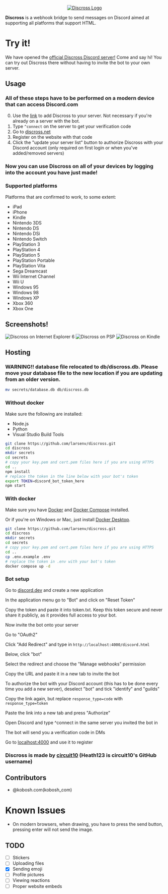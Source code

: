 <p align="center" dir="auto"><a href="https://discross.net/" rel="nofollow"><img src="./pages/static/resources/logo_full.png" alt="Discross Logo" style="max-width: 100%;"></a></p>

**Discross** is a webhook bridge to send messages on Discord aimed at supporting all platforms that support HTML.

# Try it!

We have opened the [official Discross Discord server!](https://discord.gg/YrPG9krvVF) Come and say hi!
You can try out Discross there without having to invite the bot to your own server.

## Usage

### All of these steps have to be performed on a modern device that can access Discord.com

0. Use the [link](https://discordapp.com/oauth2/authorize?client_id=968999890640338955&scope=bot&permissions=8) to add Discross to your server. Not necessary if you're already on a server with the bot.
1. Type `^connect` on the server to get your verification code
2. Go to [discross.net](https://discross.net/)
3. Register on the website with that code
4. Click the "update your server list" button to authorize Discross with your Discord account (only required on first login or when you've added/removed servers)

### Now you can use Discross on all of your devices by logging into the account you have just made!

### Supported platforms

Platforms that are confirmed to work, to some extent:

- iPad
- iPhone
- Kindle
- Nintendo 3DS
- Nintendo DS
- Nintendo DSi
- Nintendo Switch
- PlayStation 3
- PlayStation 4
- PlayStation 5
- PlayStation Portable
- PlayStation Vita
- Sega Dreamcast
- Wii Internet Channel
- Wii U
- Windows 95
- Windows 98
- Windows XP
- Xbox 360
- Xbox One

## Screenshots!

<img src="./pages/static/screenshots/IE6.png" alt="Discross on Internet Explorer 6" style="max-width: 100%;">
<img src="./pages/static/screenshots/PSP.bmp" alt="Discross on PSP" style="max-width: 100%;">
<img src="./pages/static/screenshots/Kindle.png" alt="Discross on Kindle" style="max-width: 100%;">

## Hosting

### WARNING!! database file relocated to db/discross.db. Please move your database file to the new location if you are updating from an older version.

```sh
mv secrets/database.db db/discross.db
```

### Without docker

Make sure the following are installed:

- Node.js
- Python
- Visual Studio Build Tools

```bash
git clone https://github.com/larsenv/discross.git
cd discross
mkdir secrets
cd secrets
# copy your key.pem and cert.pem files here if you are using HTTPS
cd ..
npm install
# replace the token in the line below with your bot's token
export TOKEN=discord_bot_token_here
npm start
```

### With docker

Make sure you have [Docker](https://www.docker.com/get-started/) and [Docker Compose](https://docs.docker.com/compose/install/) installed.

Or if you're on Windows or Mac, just install [Docker Desktop](https://www.docker.com/products/docker-desktop/).

```bash
git clone https://github.com/larsenv/discross.git
cd discross
mkdir secrets
cd secrets
# copy your key.pem and cert.pem files here if you are using HTTPS
cd ..
cp .env.example .env
# replace the token in .env with your bot's token
docker compose up -d
``` 

### Bot setup
Go to [discord.dev](https://discord.com/developers/applications) and create a new application

In the application menu go to "Bot" and click on "Reset Token"

Copy the token and paste it into token.txt. Keep this token secure and never share it publicly, as it provides full access to your bot.

Now invite the bot onto your server

Go to "OAuth2"

Click "Add Redirect" and type in `http://localhost:4000/discord.html`

Below, click "bot"

Select the redirect and choose the "Manage webhooks" permission

Copy the URL and paste it in a new tab to invite the bot

To authorize the bot with your Discord account (this has to be done every time you add a new server), deselect "bot" and tick "identify" and "guilds"

Copy the link again, but replace `response_type=code` with `response_type=token`

Paste the link into a new tab and press "Authorize"

Open Discord and type ^connect in the same server you invited the bot in

The bot will send you a verification code in DMs

Go to [localhost:4000](http://localhost:4000) and use it to register

### Discross is made by [circuit10](https://github.com/Heath123) (Heath123 is circuit10's GitHub username)

## Contributors

- @kobosh.com(kobosh_com)

# Known Issues

- On modern browsers, when drawing, you have to press the send button, pressing enter will not send the image.

## TODO

- [ ] Stickers
- [ ] Uploading files
- [x] Sending emoji
- [ ] Profile pictures
- [ ] Viewing reactions
- [ ] Proper website embeds
